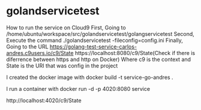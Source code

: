 # golandservicetest


How to run the service on Cloud9
First, Going to 
/home/ubuntu/workspace/src/golandservicetest/golangservicetest
Second, Execute the command
./golandservicetest -fileconfig=config.ini
Finally,
Going to the URL
https://golang-test-service-carlos-andres.c9users.io/c9/State
https://localhost:8080/c9/State(Check if there is diferrence between https and http on Docker)
Where
c9 is the context and
State is the URI that was config in the project



I created the docker image with 
docker build -t service-go-andres .

I run a container with 
docker run  -d -p 4020:8080  service

http://localhost:4020/c9/State

